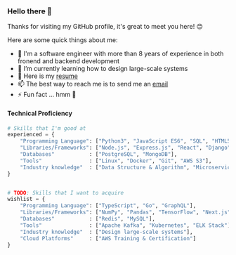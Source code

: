 ### Hello there 👋

Thanks for visiting my GitHub profile, it's great to meet you here! 😊

Here are some quick things about me:

- 🔭 I'm a software engineer with more than 8 years of experience in both fronend and backend development
- 🌱 I’m currently learning how to design large-scale systems
- 📄 Here is my [resume](https://tahmid-tanzim.github.io/resume)
- 📫 The best way to reach me is to send me an [email](mailto:tahmid.tanzim@gmail.com?subject=[GitHub]%20Source%20Profile%20README)
- ⚡ Fun fact ... hmm 🤔

#### Technical Proficiency
```python
# Skills that I'm good at
experienced = {
    "Programming Language": ["Python3", "JavaScript ES6", "SQL", "HTML5", "CSS3"],
    "Libraries/Frameworks": ["Node.js", "Express.js", "React", "Django", "Material-UI"],
    "Databases"           : ["PostgreSQL", "MongoDB"],
    "Tools"               : ["Linux", "Docker", "Git", "AWS S3"],
    "Industry knowledge"  : ["Data Structure & Algorithm", "Microservices", "RESTful API", "Agile", "OOD"]
}


# TODO: Skills that I want to acquire
wishlist = {
    "Programming Language": ["TypeScript", "Go", "GraphQL"],
    "Libraries/Frameworks": ["NumPy", "Pandas", "TensorFlow", "Next.js"],
    "Databases"           : ["Redis", "MySQL"],
    "Tools"               : ["Apache Kafka", "Kubernetes", "ELK Stack"],
    "Industry knowledge"  : ["Design large-scale systems"],
    "Cloud Platforms"     : ["AWS Training & Certification"]
}

```

<!-- #### Social -->
